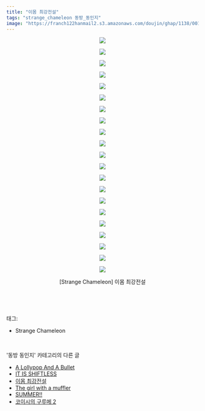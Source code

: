 ```yaml
---
title: "이몸 최강전설"
tags: "strange_chameleon 동방_동인지"
image: "https://franch122hanmail2.s3.amazonaws.com/doujin/ghap/1138/001.jpg"
---
```

<div class="article">
<p style="text-align: center; clear: none; float: none;"><img src="{{ site.imgserver6 }}/ghap/1138/001.jpg"/></p>
<p style="text-align: center; clear: none; float: none;"><img src="{{ site.imgserver6 }}/ghap/1138/002.jpg"/></p>
<p style="text-align: center; clear: none; float: none;"><img src="{{ site.imgserver6 }}/ghap/1138/003.jpg"/></p>
<p style="text-align: center; clear: none; float: none;"><img src="{{ site.imgserver6 }}/ghap/1138/004.jpg"/></p>
<p style="text-align: center; clear: none; float: none;"><img src="{{ site.imgserver6 }}/ghap/1138/005.jpg"/></p>
<p style="text-align: center; clear: none; float: none;"><img src="{{ site.imgserver6 }}/ghap/1138/006.jpg"/></p>
<p style="text-align: center; clear: none; float: none;"><img src="{{ site.imgserver6 }}/ghap/1138/007.jpg"/></p>
<p style="text-align: center; clear: none; float: none;"><img src="{{ site.imgserver6 }}/ghap/1138/008.jpg"/></p>
<p style="text-align: center; clear: none; float: none;"><img src="{{ site.imgserver6 }}/ghap/1138/009.jpg"/></p>
<p style="text-align: center; clear: none; float: none;"><img src="{{ site.imgserver6 }}/ghap/1138/010.jpg"/></p>
<p style="text-align: center; clear: none; float: none;"><img src="{{ site.imgserver6 }}/ghap/1138/011.jpg"/></p>
<p style="text-align: center; clear: none; float: none;"><img src="{{ site.imgserver6 }}/ghap/1138/012.jpg"/></p>
<p style="text-align: center; clear: none; float: none;"><img src="{{ site.imgserver6 }}/ghap/1138/013.jpg"/></p>
<p style="text-align: center; clear: none; float: none;"><img src="{{ site.imgserver6 }}/ghap/1138/014.jpg"/></p>
<p style="text-align: center; clear: none; float: none;"><img src="{{ site.imgserver6 }}/ghap/1138/015.jpg"/></p>
<p style="text-align: center; clear: none; float: none;"><img src="{{ site.imgserver6 }}/ghap/1138/016.jpg"/></p>
<p style="text-align: center; clear: none; float: none;"><img src="{{ site.imgserver6 }}/ghap/1138/017.jpg"/></p>
<p style="text-align: center; clear: none; float: none;"><img src="{{ site.imgserver6 }}/ghap/1138/018.jpg"/></p>
<p style="text-align: center; clear: none; float: none;"><img src="{{ site.imgserver6 }}/ghap/1138/019.jpg"/></p>
<p style="text-align: center; clear: none; float: none;"><img src="{{ site.imgserver6 }}/ghap/1138/020.jpg"/></p>
<p style="text-align: center; clear: none; float: none;"><img src="{{ site.imgserver6 }}/ghap/1138/021.jpg"/></p>
<p style="text-align: center; clear: none; float: none;">[Strange Chameleon] 이몸 최강전설</p>
<p><br/></p>
</div><br/>
<div class="tagTrail">
<p>태그: </p>
<ul>
<li>Strange Chameleon</li>
</ul>
</div><br/>
<div class="another">
<p>'동방 동인지' 카테고리의 다른 글</p>
<ul>
<li><a href="/ghap_1140">A Lollypop And A Bullet</a></li>
<li><a href="/ghap_1139">IT IS SHIFTLESS</a></li>
<li><a href="/ghap_1138">이몸 최강전설</a></li>
<li><a href="/ghap_1137">The girl with a muffler</a></li>
<li><a href="/ghap_1136">SUMMER!!</a></li>
<li><a href="/ghap_1135">코이시의 구루메 2</a></li>
</ul>
</div><br/>
<div class="cb_module cb_fluid">
<div class="cb_wrt cb_profile">
</div><!-- commentList close -->
</div><br/>
